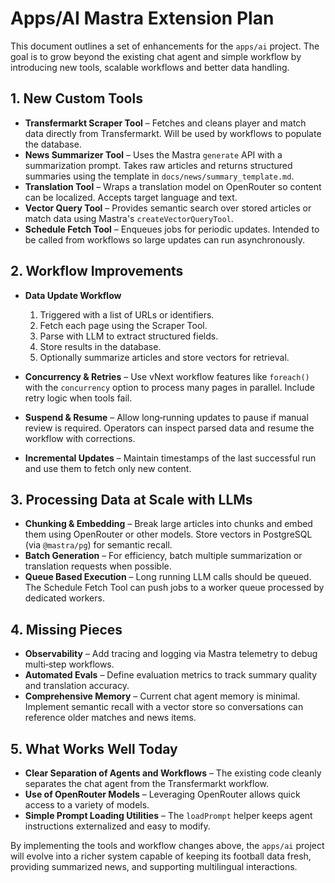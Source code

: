 # Apps/AI Mastra Extension Plan

This document outlines a set of enhancements for the `apps/ai` project. The goal is to grow beyond the existing chat agent and simple workflow by introducing new tools, scalable workflows and better data handling.

## 1. New Custom Tools

- **Transfermarkt Scraper Tool** – Fetches and cleans player and match data directly from Transfermarkt. Will be used by workflows to populate the database.
- **News Summarizer Tool** – Uses the Mastra `generate` API with a summarization prompt. Takes raw articles and returns structured summaries using the template in `docs/news/summary_template.md`.
- **Translation Tool** – Wraps a translation model on OpenRouter so content can be localized. Accepts target language and text.
- **Vector Query Tool** – Provides semantic search over stored articles or match data using Mastra's `createVectorQueryTool`.
- **Schedule Fetch Tool** – Enqueues jobs for periodic updates. Intended to be called from workflows so large updates can run asynchronously.

## 2. Workflow Improvements

- **Data Update Workflow**
  1. Triggered with a list of URLs or identifiers.
  2. Fetch each page using the Scraper Tool.
  3. Parse with LLM to extract structured fields.
  4. Store results in the database.
  5. Optionally summarize articles and store vectors for retrieval.

- **Concurrency & Retries** – Use vNext workflow features like `foreach()` with the `concurrency` option to process many pages in parallel. Include retry logic when tools fail.

- **Suspend & Resume** – Allow long‑running updates to pause if manual review is required. Operators can inspect parsed data and resume the workflow with corrections.

- **Incremental Updates** – Maintain timestamps of the last successful run and use them to fetch only new content.

## 3. Processing Data at Scale with LLMs

- **Chunking & Embedding** – Break large articles into chunks and embed them using OpenRouter or other models. Store vectors in PostgreSQL (via `@mastra/pg`) for semantic recall.
- **Batch Generation** – For efficiency, batch multiple summarization or translation requests when possible.
- **Queue Based Execution** – Long running LLM calls should be queued. The Schedule Fetch Tool can push jobs to a worker queue processed by dedicated workers.

## 4. Missing Pieces

- **Observability** – Add tracing and logging via Mastra telemetry to debug multi‑step workflows.
- **Automated Evals** – Define evaluation metrics to track summary quality and translation accuracy.
- **Comprehensive Memory** – Current chat agent memory is minimal. Implement semantic recall with a vector store so conversations can reference older matches and news items.

## 5. What Works Well Today

- **Clear Separation of Agents and Workflows** – The existing code cleanly separates the chat agent from the Transfermarkt workflow.
- **Use of OpenRouter Models** – Leveraging OpenRouter allows quick access to a variety of models.
- **Simple Prompt Loading Utilities** – The `loadPrompt` helper keeps agent instructions externalized and easy to modify.

By implementing the tools and workflow changes above, the `apps/ai` project will evolve into a richer system capable of keeping its football data fresh, providing summarized news, and supporting multilingual interactions.
